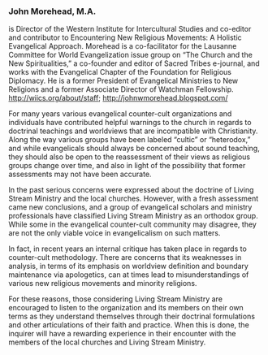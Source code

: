 ### John Morehead, M.A.
is Director of the Western Institute for Intercultural Studies and co-editor and contributor to Encountering New Religious Movements: A Holistic Evangelical Approach. Morehead is a co-facilitator for the Lausanne Committee for World Evangelization issue group on “The Church and the New Spiritualities,” a co-founder and editor of Sacred Tribes e-journal, and works with the Evangelical Chapter of the Foundation for Religious Diplomacy. He is a former President of Evangelical Ministries to New Religions and a former Associate Director of Watchman Fellowship. <http://wiics.org/about/staff>; <http://johnwmorehead.blogspot.com/>

For many years various evangelical counter-cult organizations and individuals have contributed helpful warnings to the church in regards to doctrinal teachings and worldviews that are incompatible with Christianity. Along the way various groups have been labeled “cultic” or “heterodox,” and while evangelicals should always be concerned about sound teaching, they should also be open to the reassessment of their views as religious groups change over time, and also in light of the possibility that former assessments may not have been accurate.

In the past serious concerns were expressed about the doctrine of Living Stream Ministry and the local churches. However, with a fresh assessment came new conclusions, and a group of evangelical scholars and ministry professionals have classified Living Stream Ministry as an orthodox group. While some in the evangelical counter-cult community may disagree, they are not the only viable voice in evangelicalism on such matters.

In fact, in recent years an internal critique has taken place in regards to counter-cult methodology. There are concerns that its weaknesses in analysis, in terms of its emphasis on worldview definition and boundary maintenance via apologetics, can at times lead to misunderstandings of various new religious movements and minority religions.

For these reasons, those considering Living Stream Ministry are encouraged to listen to the organization and its members on their own terms as they understand themselves through their doctrinal formulations and other articulations of their faith and practice. When this is done, the inquirer will have a rewarding experience in their encounter with the members of the local churches and Living Stream Ministry.
